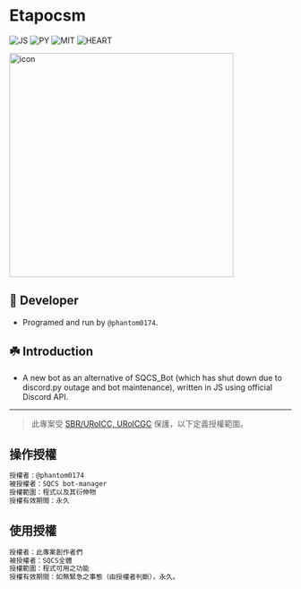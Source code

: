 # Etapocsm

![JS](https://img.shields.io/badge/MADE%20WITH-TYPESCRIPT-blue?style=for-the-badge)
![PY](https://img.shields.io/badge/MIXED%20WITH-PYTHON-blue?style=for-the-badge)
![MIT](https://img.shields.io/badge/LICENSE-MIT-brightgreen?style=for-the-badge)
![HEART](https://img.shields.io/badge/MADE%20WITH-%F0%9F%92%96-red?style=for-the-badge)

<img src="https://i.imgur.com/MrSR8kJ.jpg" alt="icon" width=400>

## 🔧 Developer

- Programed and run by `@phantom0174`.

## ☘️ Introduction

- A new bot as an alternative of SQCS_Bot (which has shut down due to discord.py outage and bot maintenance), written in JS using official Discord API.

---

> 此專案受 [SBR/URoICC, URoICGC](https://hackmd.io/@sqcs-8e9/community_regulations) 保護，以下定義授權範圍。

## 操作授權

```markdown
授權者：@phantom0174
被授權者：SQCS bot-manager
授權範圍：程式以及其衍伸物
授權有效期間：永久
```

## 使用授權

```markdown
授權者：此專案創作者們
被授權者：SQCS全體
授權範圍：程式可用之功能
授權有效期間：如無緊急之事態（由授權者判斷），永久。
```
